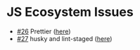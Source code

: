 # JS Ecosystem Issues

- [#26](https://github.com/ConnecMent/bank/issues/26) Prettier ([here](jse-26/README.md))
- [#27](https://github.com/ConnecMent/bank/issues/27) husky and lint-staged ([here](jse-27/README.md))

<!-- Mr MRF Dev -->
